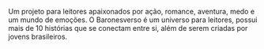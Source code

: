 Um projeto para leitores apaixonados por ação, romance, aventura, medo e um mundo de emoções. O Baronesverso é um universo para leitores, possui mais de 10 histórias que se conectam entre si, além de serem criadas por jovens brasileiros. 
